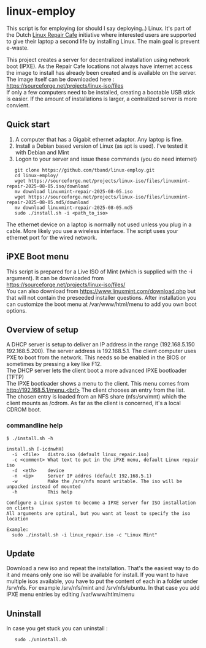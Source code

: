 # linux-employ
This script is for employing (or should I say deploying..) Linux. It's part of the Dutch [Linux Repair Cafe](https://www.repaircafe.org/linux-repair-cafe/) initiative where interested users are supported to give their laptop a second life by installing Linux. The main goal is prevent e-waste.

This project creates a server for decentralized installation using network boot (IPXE). As the Repair Cafe locations not always have internet access the image to install has already been created and is available on the server. The image itself can be downloaded here : https://sourceforge.net/projects/linux-iso/files<br/>
If only a few computers need to be installed, creating a bootable USB stick is easier. If the amount of installations is larger, a centralized server is more convient.

## Quick start
1. A computer that has a Gigabit ethernet adaptor. Any laptop is fine.
2. Install a Debian based version of Linux (as apt is used). I've tested it with Debian and Mint
3. Logon to your server and issue these commands (you do need internet)
```
   git clone https://github.com/tband/linux-employ.git 
   cd linux-employ/
   wget https://sourceforge.net/projects/linux-iso/files/linuxmint-repair-2025-08-05.iso/download
   mv download linuxmint-repair-2025-08-05.iso
   wget https://sourceforge.net/projects/linux-iso/files/linuxmint-repair-2025-08-05.md5/download
   mv download linuxmint-repair-2025-08-05.md5
   sudo ./install.sh -i <path_to_iso>
```

The ethernet device on a laptop is normally not used unless you plug in a cable. More likely you use a wireless interface. The script uses your ethernet port for the wired network.
## iPXE Boot menu
This script is prepared for a Live ISO of Mint (which is supplied with the -i argument). It can be downloaded from https://sourceforge.net/projects/linux-iso/files/ <br/>
You can also download from https://www.linuxmint.com/download.php but that will not contain the preseeded installer questions.
After installation you can customize the boot menu at /var/www/html/menu to add you own boot options.
## Overview of setup
A DHCP server is setup to deliver an IP address in the range (192.168.5.150 192.168.5.200). The server address is 192.168.5.1. The client computer uses PXE to boot from the network. This needs so be enabled in the BIOS or sometimes by pressing a key like F12.<br/>
The DHCP server lets the client boot a more advanced IPXE bootloader (TFTP)<br/>
The IPXE bootloader shows a menu to the client. This menu comes from http://192.168.5.1/menu.<br/>
The client chooses an entry from the list.<br/>
The chosen entry is loaded from an NFS share (nfs:/srv/mnt) which the client mounts as /cdrom. As far as the client is concerned, it's a local CDROM boot.
### commandline help
```
$ ./install.sh -h

install.sh [-icdnwhH]
  -i  <file>   distro.iso (default linux_repair.iso)
  -c <comment> What text to put in the iPXE menu, default Linux repair iso
  -d  <eth>    device
  -n  <ip>     Server IP addres (default 192.168.5.1)
  -w           Make the /srv/nfs mount writable. The iso will be unpacked instead of mounted
  -h           This help

Configure a Linux system to become a IPXE server for ISO installation on clients
All arguments are optinal, but you want at least to specify the iso location
  
Example:
  sudo ./install.sh -i linux_repair.iso -c "Linux Mint"
```

## Update
Download a new iso and repeat the installation. That's the easiest way to do it and means only one iso will be available for install.
If you want to have multiple isos available, you have to put the content of each in a folder under /srv/nfs. For example /srv/nfs/mint and /srv/nfs/ubuntu. In that case you add IPXE menu entries by editing /var/www/htlm/menu
## Uninstall
In case you get stuck you can uninstall :
```
   sudo ./uninstall.sh
```
